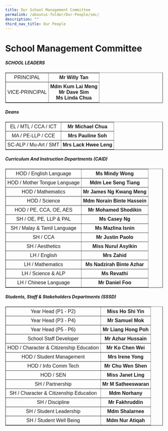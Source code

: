 ```yaml
---
title: Our School Management Committee
permalink: /aboutus-folder/Our-People/smc/
description: ""
third_nav_title: Our People
---
```

School Management Committee
===========================
<style>
table {
  font-family: arial, sans-serif;
  border-collapse: collapse;
  text-align: center;
}

td, th {
  border: 1x solid #dddddd;
  text-align: center;
  padding: 5px;
}

</style>

<h5>SCHOOL LEADERS</h5>

<table border="1">
	<tbody><tr>
		<td>
			PRINCIPAL
		</td>
		<td>
			<b>Mr Willy Tan</b>
		</td>
	</tr>
	<tr>
		<td>
			VICE-PRINCIPAL
		</td>
		<td>
			<b>Mdm Kum Lai Meng</b><br>
			<b>Mr Dave Sim</b><br>
			<b>Ms Linda Chua</b>
		</td>
	</tr>
	</tbody></table>

<h5>Deans</h5>

<table border="1">
	<tbody><tr>
		<td>
			EL / MTL / CCA / ICT
		</td>
		<td>
			<b>Mr Michael Chua</b>
		</td>
	</tr>
		<tr>
		<td>
			MA / PE-LLP / CCE
		</td>
		<td>
			<b>Mrs Pauline Soh</b>
		</td>
	</tr>
		<tr>
		<td>
			SC-ALP / Mu-Art / SMT
		</td>
		<td>
			<b>Mrs Lack Hwee Leng</b>
		</td>
	</tr>
	</tbody></table>


<h5>Curriculum And Instruction Departments (CAID)</h5>

<table border="1">
	<tbody><tr>
		<td>
			HOD / English Language
		</td>
		<td>
			<b>Ms Mindy Wong</b>
		</td>
	</tr>
		<tr>
		<td>
			HOD / Mother Tongue Language
		</td>
		<td>
			<b>Mdm Lee Seng Tiang</b>
		</td>
	</tr>
		<tr>
		<td>
			HOD / Mathematics
		</td>
		<td>
			<b>Mr James Ng Kwang Meng</b>
		</td>
	</tr>
		<tr>
		<td>
			HOD / Science
		</td>
		<td>
			<b>Mdm Norain Binte Hassein</b>
		</td>
	</tr>
		<tr>
		<td>
			HOD / PE, CCA, OE, AES
		</td>
		<td>
			<b>Mr Mohamed Shodikin</b>
		</td>
	</tr>
		<tr>
		<td>
			SH / OE, PE, LLP &amp; PAL
		</td>
		<td>
			<b>Ms Casey Ng</b>
		</td>
	</tr>
		<tr>
		<td>
			SH / Malay &amp; Tamil Language
		</td>
		<td>
			<b>Ms Mazlina Isnin</b>
		</td>
	</tr>
		<tr>
		<td>
			SH / CCA
		</td>
		<td>
			<b>Mr Justin Paolo</b>
		</td>
	</tr>
		<tr>
		<td>
			SH / Aesthetics
		</td>
		<td>
			<b>Miss Nurul Asyikin</b>
		</td>
	</tr>
	<tr>
		<td>
			LH / English
		</td>
		<td>
			<b>Mrs Zahid</b>
		</td>
	</tr>
	<tr>
		<td>
			LH / Mathematics
		</td>
		<td>
			<b>Ms Nadzirah Binte Azhar</b>
		</td>
	</tr>
	<tr>
		<td>
			LH / Science &amp; ALP
		</td>
		<td>
			<b>Ms Revathi</b>
		</td>
	</tr>
	<tr>
		<td>
			LH / Chinese Language
		</td>
		<td>
			<b>Mr Daniel Foo</b>
		</td>
	</tr>
	</tbody></table>


<h5>Students, Staff &amp; Stakeholders Departments (SSSD)</h5>

<table border="1">
	<tbody><tr>
		<td>
			Year Head (P1 - P2)
		</td>
		<td>
			<b>Miss Ho Shi Yin</b>
		</td>
	</tr>
	<tr>
		<td>
			Year Head (P3 - P4)
		</td>
		<td>
			<b>Mr Samuel Mok</b>
		</td>
	</tr>
		<tr>
		<td>
			Year Head (P5 - P6)
		</td>
		<td>
			<b>Mr Liang Hong Poh</b>
		</td>
	</tr>
		<tr>
		<td>
			School Staff Developer
		</td>
		<td>
			<b>Mr Azhar Hussain</b>
		</td>
	</tr>
		<tr>
		<td>
			HOD / Character &amp; Citizenship Education
		</td>
		<td>
			<b>Mr Ko Chen Wei</b>
		</td>
	</tr>
		<tr>
		<td>
			HOD / Student Management
		</td>
		<td>
			<b>Mrs Irene Yong</b>
		</td>
	</tr>
		<tr>
		<td>
			HOD / Info Comm Tech
		</td>
		<td>
			<b>Mr Chu Wen Shen</b>
		</td>
	</tr>
		<tr>
		<td>
			HOD / SEN
		</td>
		<td>
			<b>Miss Janet Ling</b>
		</td>
	</tr>
		<tr>
		<td>
			SH / Partnership
		</td>
		<td>
			<b>Mr M Satheeswaran</b>
		</td>
	</tr>
		<tr>
		<td>
			SH / Character &amp; Citizenship Education
		</td>
		<td>
			<b>Mdm Norhany</b>
		</td>
	</tr>
		<tr>
		<td>
			SH / Discipline
		</td>
		<td>
			<b>Mr Fakhruddin</b>
		</td>
	</tr>
		<tr>
		<td>
			SH / Student Leadership
		</td>
		<td>
			<b>Mdm Shalarnee</b>
		</td>
	</tr>
		<tr>
		<td>
			SH / Student Well Being
		</td>
		<td>
			<b>Mdm Nur Atiqah</b>
		</td>
	</tr>
	</tbody></table>